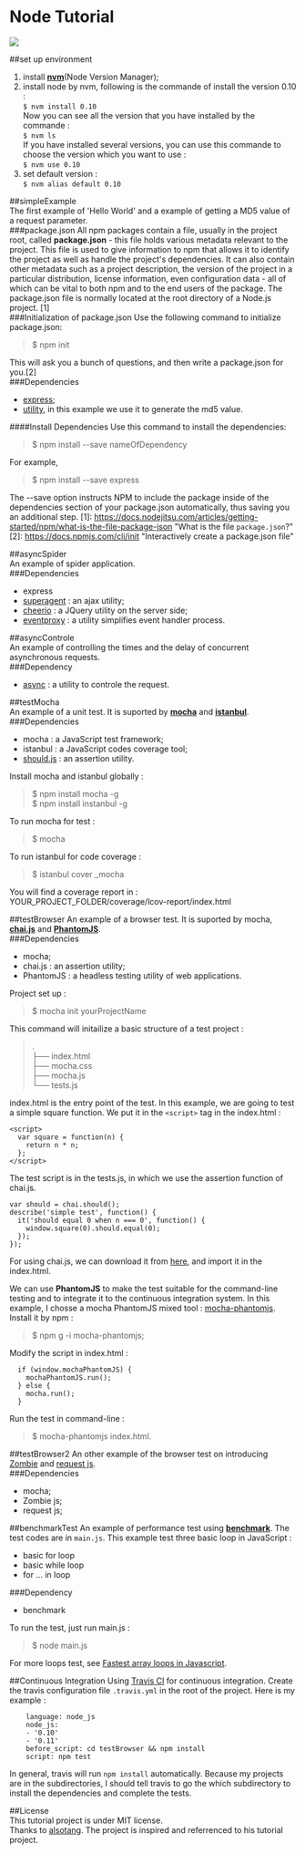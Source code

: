 # Node Tutorial

![](https://travis-ci.org/xie-qianyue/NodeTutorial.svg?branch=master)

##set up environment
1. install [**nvm**](https://github.com/creationix/nvm)(Node Version Manager);
2. install node by nvm, following is the commande of install the version 0.10 :  
`$ nvm install 0.10`  
Now you can see all the version that you have installed by the commande :   
`$ nvm ls`  
If you have installed several versions, you can use this commande to choose the version which you want to use :  
`$ nvm use 0.10`  
3. set default version :  
`$ nvm alias default 0.10`

##simpleExample  
The first example of 'Hello World' and a example of getting a MD5 value of a request parameter.  
###package.json
All npm packages contain a file, usually in the project root, called **package.json** - this file holds various metadata relevant to the project. This file is used to give information to npm that allows it to identify the project as well as handle the project's dependencies. It can also contain other metadata such as a project description, the version of the project in a particular distribution, license information, even configuration data - all of which can be vital to both npm and to the end users of the package. The package.json file is normally located at the root directory of a Node.js project. [1]  
###Initialization of package.json
Use the following command to initialize package.json:  
>$ npm init 

This will ask you a bunch of questions, and then write a package.json for you.[2]  
###Dependencies  
- [express](http://expressjs.com/);  
- [utility](https://github.com/node-modules/utility), in this example we use it to generate the md5 value.  

####Install Dependencies
Use this command to install the dependencies:  
>$ npm install --save nameOfDependency  

For example,  
>$ npm install --save express  

The --save option instructs NPM to include the package inside of the dependencies section of your package.json automatically, thus saving you an additional step.
[1]: https://docs.nodejitsu.com/articles/getting-started/npm/what-is-the-file-package-json  "What is the file `package.json`?"  
[2]: https://docs.npmjs.com/cli/init "Interactively create a package.json file"  

##asyncSpider  
An example of spider application.  
###Dependencies  
- express  
- [superagent](http://visionmedia.github.io/superagent/) : an ajax utility;  
- [cheerio](https://github.com/cheeriojs/cheerio) : a JQuery utility on the server side;  
- [eventproxy](https://github.com/JacksonTian/eventproxy) : a utility simplifies event handler process.

##asyncControle  
An example of controlling the times and the delay of concurrent asynchronous requests.  
###Dependency  
- [async](https://github.com/caolan/async) : a utility to controle the request.  

##testMocha  
An example of a unit test. It is suported by [**mocha**](http://mochajs.org/) and [**istanbul**](https://github.com/gotwarlost/istanbul).  
###Dependencies  
- mocha :  a JavaScript test framework;
- istanbul : a JavaScript codes coverage tool;
- [should.js](https://github.com/tj/should.js) : an assertion utility.  

Install mocha and istanbul globally :
>$ npm install mocha -g  
>$ npm install instanbul -g
  
To run mocha for test :  
>$ mocha  
  
To run istanbul for code coverage :  
>$ istanbul cover _mocha  
  
You will find a coverage report in : YOUR_PROJECT_FOLDER/coverage/lcov-report/index.html  

##testBrowser
An example of a browser test. It is suported by mocha, [**chai.js**](http://chaijs.com/) and [**PhantomJS**](http://phantomjs.org/).  
###Dependencies  
- mocha;
- chai.js : an assertion utility;
- PhantomJS : a headless testing utility of web applications.

Project set up :  
>$ mocha init yourProjectName  

This command will initailize a basic structure of a test project :
>.  
├── index.html  
├── mocha.css  
├── mocha.js  
└── tests.js  

index.html is the entry point of the test. In this example, we are going to test a simple square function. We put it in the `<script>` tag in the index.html :  
```
<script>
  var square = function(n) {
    return n * n;
  };
</script>
```
The test script is in the tests.js, in which we use the assertion function of chai.js.
```
var should = chai.should();
describe('simple test', function() {
  it('should equal 0 when n === 0', function() {
    window.square(0).should.equal(0);
  });
});
```
For using chai.js, we can download it from [here](http://chaijs.com/chai.js), and import it in the index.html.  
  
We can use **PhantomJS** to make the test suitable for the command-line testing and to integrate it to the continuous integration system. In this example, I chosse a mocha PhantomJS mixed tool : [mocha-phantomjs](https://github.com/metaskills/mocha-phantomjs).  
Install it by npm :  
>$ npm g -i mocha-phantomjs;  

Modify the script in index.html :  
```
  if (window.mochaPhantomJS) {
    mochaPhantomJS.run();
  } else {
    mocha.run();
  }
```  
Run the test in command-line :  
>$ mocha-phantomjs index.html.  

##testBrowser2
An other example of the browser test on introducing [Zombie](http://zombie.labnotes.org/) and [request js](https://github.com/request/request).  
###Dependencies
- mocha;
- Zombie js;
- request js;

##benchmarkTest
An example of performance test using [**benchmark**](https://github.com/bestiejs/benchmark.js). The test codes are in `main.js`. This example test three basic loop in JavaScript : 
- basic for loop
- basic while loop
- for ... in loop

###Dependency
- benchmark

To run the test, just run main.js :  
>$ node main.js  

For more loops test, see [Fastest array loops in Javascript](http://jsperf.com/fastest-array-loops-in-javascript/24).

##Continuous Integration
Using [Travis CI](http://docs.travis-ci.com/) for continuous integration.
Create the travis configuration file `.travis.yml` in the root of the project. Here is my example :
```
    language: node_js
    node_js:
    - '0.10'
    - '0.11'
    before_script: cd testBrowser && npm install
    script: npm test
```
In general, travis will run `npm install` automatically. Because my projects are in the subdirectories, I should tell travis to go the which subdirectory to install the dependencies and complete the tests.

##License  
This tutorial project is under MIT license.   
Thanks to [alsotang](https://github.com/alsotang/node-lessons). The project is inspired and referrenced to his tutorial project.
